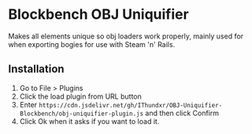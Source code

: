 # Blockbench OBJ Uniquifier

Makes all elements unique so obj loaders work properly, mainly used for when exporting bogies for use with Steam 'n' Rails.

## Installation

1. Go to File > Plugins
2. Click the load plugin from URL button
3. Enter `https://cdn.jsdelivr.net/gh/IThundxr/OBJ-Uniquifier-Blockbench/obj-uniquifier-plugin.js` and then click Confirm
4. Click Ok when it asks if you want to load it.
